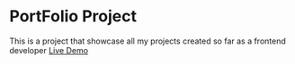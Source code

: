 # PortFolio Project
This is a project that showcase all my projects created so far as a frontend developer
[Live Demo](https://awondip.github.io/Port-Folio-Project/)
 